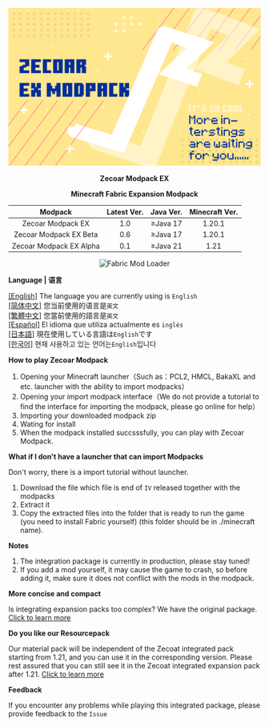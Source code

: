 ![COVER](https://github.com/ZfIxV/Zecoar-Modpack-EX/blob/main/Zecoar%20EX%20-%20Header.png)
<div align='center'>

**Zecoar Modpack EX**

**Minecraft Fabric Expansion Modpack**
  
| Modpack | Latest Ver. | Java Ver. | Minecraft Ver. |
| :-: | :-: | :-: | :-: |
| Zecoar Modpack EX | 1.0 | ≥Java 17 | 1.20.1 |
| Zecoar Modpack EX Beta | 0.6 | ≥Java 17 | 1.20.1 |
| Zecoar Modpack EX Alpha | 0.1 | ≥Java 21 | 1.21 |
<p>
    <img src="https://img.shields.io/badge/Mod%20Loader-Fabric-dbd0b4?style=flat" alt="Fabric Mod Loader" />
</p>

</div>

**Language | 语言**

[[English]](https://github.com/ZfIxV/Zecoar-Modpack-EX/tree/main/README.md)   The language you are currently using is `English`            
[[简体中文]](https://github.com/ZfIxV/Zecoar-Modpack-EX/tree/main/README-SC.md)   您当前使用的语言是`英文`            
[[繁體中文]](https://github.com/ZfIxV/Zecoar-Modpack-EX/tree/main/README-TC.md)   您當前使用的語言是`英文`            
[[Español]](https://github.com/ZfIxV/Zecoar-Modpack-EX/tree/main/README-ES.md)   El idioma que utiliza actualmente es `inglés`           
[[日本語]](https://github.com/ZfIxV/Zecoar-Modpack-EX/tree/main/README-JP.md)   現在使用している言語は`English`です           
[[한국어]](https://github.com/ZfIxV/Zecoar-Modpack-EX/tree/main/README-KO.md)   현재 사용하고 있는 언어는`English`입니다            

**How to play Zecoar Modpack**

1. Opening your Minecraft launcher（Such as：PCL2, HMCL, BakaXL and etc. launcher with the ability to import modpacks）
2. Opening your import modpack interface（We do not provide a tutorial to find the interface for importing the modpack, please go online for help）
3. Importing your downloaded modpack zip
4. Wating for install
5. When the modpack installed succsssfully, you can play with Zecoar Modpack.

**What if I don't have a launcher that can import Modpacks**

Don't worry, there is a import tutorial without launcher.

1. Download the file which file is end of `IV` released together with the modpacks
2. Extract it
3. Copy the extracted files into the folder that is ready to run the game (you need to install Fabric yourself) (this folder should be in ./minecraft name).

**Notes**

1. <span id="ref1">The integration package is currently in production, please stay tuned!</span>
2. <span id="ref2">If you add a mod yourself, it may cause the game to crash, so before adding it, make sure it does not conflict with the mods in the modpack.</span>

**More concise and compact**

Is integrating expansion packs too complex? We have the original package. [Click to learn more](https://github.com/ZfIxV/Zecoar-Modpack/tree/main/README-SC.md)

**Do you like our Resourcepack**

Our material pack will be independent of the Zecoat integrated pack starting from 1.21, and you can use it in the corresponding version. Please rest assured that you can still see it in the Zecoat integrated expansion pack after 1.21. [Click to learn more](https://github.com/ZfIxV/Zarba-Respack/README-SC.md)

**Feedback**

If you encounter any problems while playing this integrated package, please provide feedback to the `Issue`